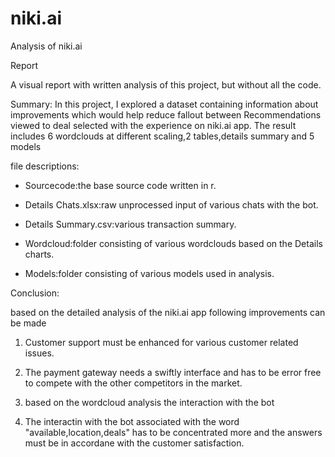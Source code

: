 # niki.ai
Analysis of niki.ai

Report

A visual report with written analysis of this project, but without all the code.

Summary:
In this project, I explored a dataset containing information about improvements which would help reduce 
fallout between Recommendations viewed to deal selected with the experience on niki.ai app.
The result includes 6 wordclouds at different scaling,2 tables,details summary and 5 models

file descriptions:

+ Sourcecode:the base source code written in r.

+ Details Chats.xlsx:raw unprocessed input of various chats with the bot.

+ Details Summary.csv:various transaction summary.

+ Wordcloud:folder consisting of various wordclouds based on the Details charts.

+ Models:folder consisting of various models used in analysis.



Conclusion:

based on the detailed analysis of the niki.ai app following improvements can be made

1. Customer support must be enhanced for various customer related issues.

1. The payment gateway needs a swiftly interface and has to be error free to compete with the other competitors in the market.

1. based on the wordcloud analysis the interaction with the bot 

1. The interactin with the bot associated with the word "available,location,deals" has to be concentrated more and the answers must be 
in accordane with the customer satisfaction.

